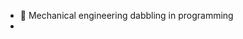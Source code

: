 - 👋 Mechanical engineering dabbling in programming
- 
<!---
tn3wman/tn3wman is a ✨ special ✨ repository because its `README.md` (this file) appears on your GitHub profile.
You can click the Preview link to take a look at your changes.
--->
